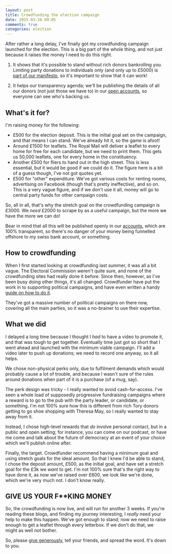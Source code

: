 ```yaml
---
layout: post
title: Crowdfunding the election campaign
date: 2015-03-26 09:05
comments: true
categories: election
---
```


After rather a long delay, I've finally got my crowdfunding campaign launched for the election. This is a big part of the whole thing, and not just because it raises the money I need to do this right.

1. It shows that it's possible to stand without rich donors bankrolling you. Limiting party donations to individuals only (and only up to £5000) is [part of our manifesto](http://openpolitics.org.uk/manifesto/democracy.html#party-funding), so it's important to show that it can work!

2. It helps our transparency agenda; we'll be publishing the details of all our donors (not just those we have to) in our [open accounts](https://somethingnewuk.github.io/finances/), so everyone can see who's backing us.

## What's it for?

I'm raising money for the following:

* £500 for the election deposit. This is the initial goal set on the campaign, and that means I can stand. We've already hit it, so the game is afoot!
* Around £1500 for leaflets. The Royal Mail will deliver a leaflet to every home for free for each candidate, but we need to print them. This gets us 50,000 leaflets, one for every home in the constituency.
* Another £500 for fliers to hand out in the high street. This is less essential, but it would be good if we could do it. The figure here is a bit of a guess though, I've not got quotes yet.
* £500 for "other" expenditure. We've got various costs for renting rooms, advertising on Facebook (though that's pretty ineffective), and so on. This is a very vague figure, and if we don't use it all, money will go to central party funds for other campaign costs.

So, all in all, that's why the stretch goal on the crowdfunding campaign is £3000. We *need* £2000 to scrape by as a useful campaign, but the more we have the more we can do!

Bear in mind that all this will be published openly in our [accounts](https://somethingnewuk.github.io/finances/), which are 100% transparent, so there's no danger of your money being funnelled offshore to my swiss bank account, or something.

## How to crowdfunding

When I first started looking at crowdfunding last summer, it was all a bit vague. The Electoral Commission weren't quite sure, and none of the crowdfunding sites had really done it before. Since then, however, as I've been busy doing other things, it's all changed. Crowdfunder have put the work in to supporting political campaigns, and have even written a handy [guide on how to do it](http://www.crowdfunder.co.uk/blog/2015/03/how-to-use-crowdfunding-for-general-election-political-projects/).

They've got a massive number of political campaigns on there now, covering all the main parties, so it was a no-brainer to use their expertise.

## What we did

I delayed a long time because I thought I *had* to have a video to promote it, and that was tough to get together. Eventually time just got so short that I went ahead and launched with the minimum viable campaign. I'll add a video later to push up donations; we need to record one anyway, so it all helps.

We chose non-physical perks only, due to fulfilment demands which would probably cause a lot of trouble, and because I wasn't sure of the rules around donations when part of it is a purchase (of a mug, say).

The perk design was tricky - I really wanted to avoid cash-for-access. I've seen a whole load of supposedly progressive fundraising campaigns where a reward is to go to the pub with the party leader, or candidate, or something. I'm not 100% sure how this is different from rich Tory donors getting to go shoe shopping with Theresa May, so I really wanted to stay away from it. 

Instead, I chose high-level rewards that *do* involve personal contact, but in a public and open setting; for instance, you can come on our podcast, or have me come and talk about the future of democracy at an event of your choice which we'll publish online after.

Finally, the target. Crowdfunder recommend having a minimum goal and using stretch goals for the ideal amount. So that I knew I'd be able to stand, I chose the deposit amount, £500, as the initial goal, and have set a stretch goal for the £3k we *want* to get. I'm not 100% sure that's the right way to have done it, as now we've raised over £600, we look like we're done, which we're very much not. I don't know really.

## GIVE US YOUR F**KING MONEY

So, the crowdfunding is now live, and will run for another 3 weeks. If you're reading these blogs, and finding my journey interesting, I *really* need your help to make this happen. We've got enough to stand; now we need to raise enough to get a leaflet through every letterbox. If we don't do that, we might as well not bother. 

So, please [give generously](http://www.crowdfunder.co.uk/something-new-for-horsham/), tell your friends, and spread the word. It's down to you.